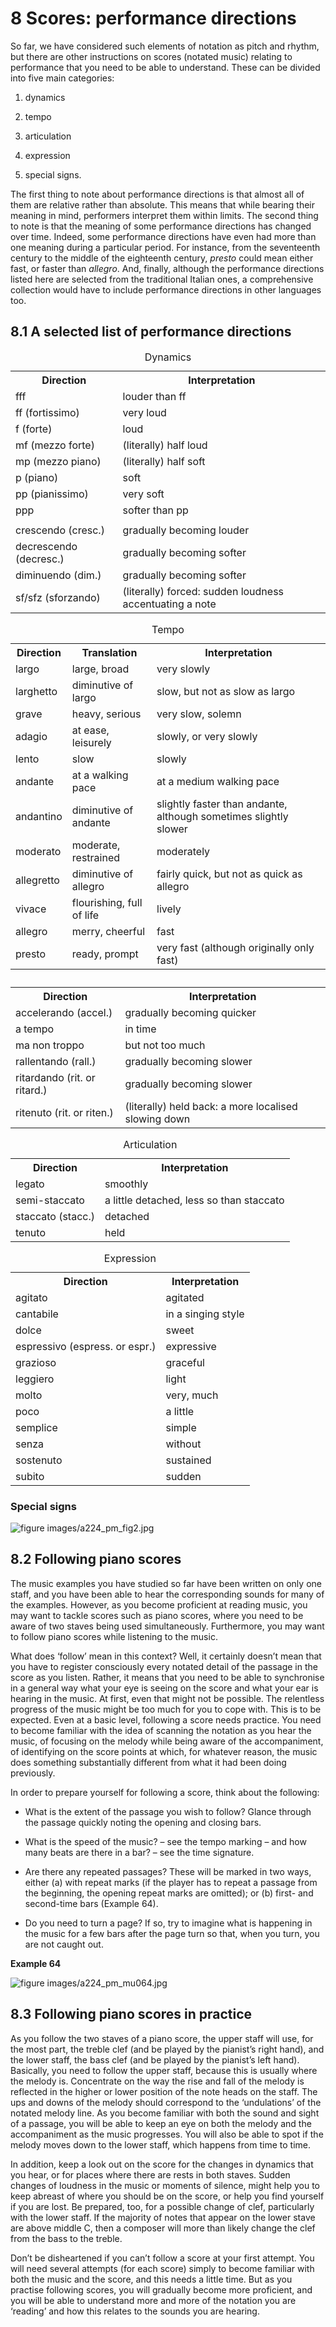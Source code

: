 # 8 Scores: performance directions


So far, we have considered such elements of notation as pitch and rhythm, but there are other instructions on scores (notated music) relating to performance that you need to be able to understand. These can be divided into five main categories:

1. dynamics

2. tempo

3. articulation

4. expression

5. special signs.

The first thing to note about performance directions is that almost all of them are relative rather than absolute. This means that while bearing their meaning in mind, performers interpret them within limits. The second thing to note is that the meaning of some performance directions has changed over time. Indeed, some performance directions have even had more than one meaning during a particular period. For instance, from the seventeenth century to the middle of the eighteenth century, *presto* could mean either fast, or faster than *allegro*. And, finally, although the performance directions listed here are selected from the traditional Italian ones, a comprehensive collection would have to include performance directions in other languages too.


## 8.1 A selected list of performance directions

<table xmlns:str="http://exslt.org/strings">
<caption>Dynamics</caption>
<tbody>
<tr>
<th>Direction</th>
<th>Interpretation</th>
</tr>
<tr>
<td class="highlight_" rowspan="" colspan="">fff</td>
<td class="highlight_" rowspan="" colspan="">louder than ff</td>
</tr>
<tr>
<td class="highlight_" rowspan="" colspan="">ff (fortissimo)</td>
<td class="highlight_" rowspan="" colspan="">very loud</td>
</tr>
<tr>
<td class="highlight_" rowspan="" colspan="">f (forte)</td>
<td class="highlight_" rowspan="" colspan="">loud</td>
</tr>
<tr>
<td class="highlight_" rowspan="" colspan="">mf (mezzo forte)</td>
<td class="highlight_" rowspan="" colspan="">(literally) half loud</td>
</tr>
<tr>
<td class="highlight_" rowspan="" colspan="">mp (mezzo piano)</td>
<td class="highlight_" rowspan="" colspan="">(literally) half soft</td>
</tr>
<tr>
<td class="highlight_" rowspan="" colspan="">p (piano)</td>
<td class="highlight_" rowspan="" colspan="">soft</td>
</tr>
<tr>
<td class="highlight_" rowspan="" colspan="">pp (pianissimo)</td>
<td class="highlight_" rowspan="" colspan="">very soft</td>
</tr>
<tr>
<td class="highlight_" rowspan="" colspan="">ppp</td>
<td class="highlight_" rowspan="" colspan="">softer than pp</td>
</tr>
<tr>
<td class="highlight_" rowspan="" colspan=""></td>
<td class="highlight_" rowspan="" colspan=""></td>
</tr>
<tr>
<td class="highlight_" rowspan="" colspan="">crescendo (cresc.)</td>
<td class="highlight_" rowspan="" colspan="">gradually becoming louder</td>
</tr>
<tr>
<td class="highlight_" rowspan="" colspan="">decrescendo (decresc.)</td>
<td class="highlight_" rowspan="" colspan="">gradually becoming softer</td>
</tr>
<tr>
<td class="highlight_" rowspan="" colspan="">diminuendo (dim.)</td>
<td class="highlight_" rowspan="" colspan="">gradually becoming softer</td>
</tr>
<tr>
<td class="highlight_" rowspan="" colspan="">sf/sfz (sforzando)</td>
<td class="highlight_" rowspan="" colspan="">(literally) forced: sudden loudness accentuating a note</td>
</tr>
</tbody>
</table>
<table xmlns:str="http://exslt.org/strings">
<caption>Tempo</caption>
<tbody>
<tr>
<th>Direction</th>
<th>Translation</th>
<th>Interpretation</th>
</tr>
<tr>
<td class="highlight_" rowspan="" colspan="">largo</td>
<td class="highlight_" rowspan="" colspan="">large, broad</td>
<td class="highlight_" rowspan="" colspan="">very slowly</td>
</tr>
<tr>
<td class="highlight_" rowspan="" colspan="">larghetto</td>
<td class="highlight_" rowspan="" colspan="">diminutive of largo</td>
<td class="highlight_" rowspan="" colspan="">slow, but not as slow as largo</td>
</tr>
<tr>
<td class="highlight_" rowspan="" colspan="">grave</td>
<td class="highlight_" rowspan="" colspan="">heavy, serious</td>
<td class="highlight_" rowspan="" colspan="">very slow, solemn</td>
</tr>
<tr>
<td class="highlight_" rowspan="" colspan="">adagio</td>
<td class="highlight_" rowspan="" colspan="">at ease, leisurely</td>
<td class="highlight_" rowspan="" colspan="">slowly, or very slowly</td>
</tr>
<tr>
<td class="highlight_" rowspan="" colspan="">lento</td>
<td class="highlight_" rowspan="" colspan="">slow</td>
<td class="highlight_" rowspan="" colspan="">slowly</td>
</tr>
<tr>
<td class="highlight_" rowspan="" colspan="">andante</td>
<td class="highlight_" rowspan="" colspan="">at a walking pace</td>
<td class="highlight_" rowspan="" colspan="">at a medium walking pace</td>
</tr>
<tr>
<td class="highlight_" rowspan="" colspan="">andantino</td>
<td class="highlight_" rowspan="" colspan="">diminutive of andante</td>
<td class="highlight_" rowspan="" colspan="">slightly faster than andante, although sometimes slightly slower</td>
</tr>
<tr>
<td class="highlight_" rowspan="" colspan="">moderato</td>
<td class="highlight_" rowspan="" colspan="">moderate, restrained</td>
<td class="highlight_" rowspan="" colspan="">moderately</td>
</tr>
<tr>
<td class="highlight_" rowspan="" colspan="">allegretto</td>
<td class="highlight_" rowspan="" colspan="">diminutive of allegro</td>
<td class="highlight_" rowspan="" colspan="">fairly quick, but not as quick as allegro</td>
</tr>
<tr>
<td class="highlight_" rowspan="" colspan="">vivace</td>
<td class="highlight_" rowspan="" colspan="">flourishing, full of life</td>
<td class="highlight_" rowspan="" colspan="">lively</td>
</tr>
<tr>
<td class="highlight_" rowspan="" colspan="">allegro</td>
<td class="highlight_" rowspan="" colspan="">merry, cheerful</td>
<td class="highlight_" rowspan="" colspan="">fast</td>
</tr>
<tr>
<td class="highlight_" rowspan="" colspan="">presto</td>
<td class="highlight_" rowspan="" colspan="">ready, prompt</td>
<td class="highlight_" rowspan="" colspan="">very fast (although originally only fast)</td>
</tr>
</tbody>
</table>
<table xmlns:str="http://exslt.org/strings">
<caption></caption>
<tbody>
<tr>
<th>Direction</th>
<th>Interpretation</th>
</tr>
<tr>
<td class="highlight_" rowspan="" colspan="">accelerando (accel.)</td>
<td class="highlight_" rowspan="" colspan="">gradually becoming quicker</td>
</tr>
<tr>
<td class="highlight_" rowspan="" colspan="">a tempo</td>
<td class="highlight_" rowspan="" colspan="">in time</td>
</tr>
<tr>
<td class="highlight_" rowspan="" colspan="">ma non troppo</td>
<td class="highlight_" rowspan="" colspan="">but not too much</td>
</tr>
<tr>
<td class="highlight_" rowspan="" colspan="">rallentando (rall.)</td>
<td class="highlight_" rowspan="" colspan="">gradually becoming slower</td>
</tr>
<tr>
<td class="highlight_" rowspan="" colspan="">ritardando (rit. or ritard.)</td>
<td class="highlight_" rowspan="" colspan="">gradually becoming slower</td>
</tr>
<tr>
<td class="highlight_" rowspan="" colspan="">ritenuto (rit. or riten.)</td>
<td class="highlight_" rowspan="" colspan="">(literally) held back: a more localised slowing down</td>
</tr>
</tbody>
</table>
<table xmlns:str="http://exslt.org/strings">
<caption>Articulation</caption>
<tbody>
<tr>
<th>Direction</th>
<th>Interpretation</th>
</tr>
<tr>
<td class="highlight_" rowspan="" colspan="">legato</td>
<td class="highlight_" rowspan="" colspan="">smoothly</td>
</tr>
<tr>
<td class="highlight_" rowspan="" colspan="">semi-staccato</td>
<td class="highlight_" rowspan="" colspan="">a little detached, less so than staccato</td>
</tr>
<tr>
<td class="highlight_" rowspan="" colspan="">staccato (stacc.)</td>
<td class="highlight_" rowspan="" colspan="">detached</td>
</tr>
<tr>
<td class="highlight_" rowspan="" colspan="">tenuto</td>
<td class="highlight_" rowspan="" colspan="">held</td>
</tr>
</tbody>
</table>
<table xmlns:str="http://exslt.org/strings">
<caption>Expression</caption>
<tbody>
<tr>
<th>Direction</th>
<th>Interpretation</th>
</tr>
<tr>
<td class="highlight_" rowspan="" colspan="">agitato</td>
<td class="highlight_" rowspan="" colspan="">agitated</td>
</tr>
<tr>
<td class="highlight_" rowspan="" colspan="">cantabile</td>
<td class="highlight_" rowspan="" colspan="">in a singing style</td>
</tr>
<tr>
<td class="highlight_" rowspan="" colspan="">dolce</td>
<td class="highlight_" rowspan="" colspan="">sweet</td>
</tr>
<tr>
<td class="highlight_" rowspan="" colspan="">espressivo (espress. or espr.)</td>
<td class="highlight_" rowspan="" colspan="">expressive</td>
</tr>
<tr>
<td class="highlight_" rowspan="" colspan="">grazioso</td>
<td class="highlight_" rowspan="" colspan="">graceful</td>
</tr>
<tr>
<td class="highlight_" rowspan="" colspan="">leggiero</td>
<td class="highlight_" rowspan="" colspan="">light</td>
</tr>
<tr>
<td class="highlight_" rowspan="" colspan="">molto</td>
<td class="highlight_" rowspan="" colspan="">very, much</td>
</tr>
<tr>
<td class="highlight_" rowspan="" colspan="">poco</td>
<td class="highlight_" rowspan="" colspan="">a little</td>
</tr>
<tr>
<td class="highlight_" rowspan="" colspan="">semplice</td>
<td class="highlight_" rowspan="" colspan="">simple</td>
</tr>
<tr>
<td class="highlight_" rowspan="" colspan="">senza</td>
<td class="highlight_" rowspan="" colspan="">without</td>
</tr>
<tr>
<td class="highlight_" rowspan="" colspan="">sostenuto</td>
<td class="highlight_" rowspan="" colspan="">sustained</td>
</tr>
<tr>
<td class="highlight_" rowspan="" colspan="">subito</td>
<td class="highlight_" rowspan="" colspan="">sudden</td>
</tr>
</tbody>
</table>


### Special signs


![figure images/a224_pm_fig2.jpg](images/a224_pm_fig2.jpg)




## 8.2 Following piano scores


The music examples you have studied so far have been written on only one staff, and you have been able to hear the corresponding sounds for many of the examples. However, as you become proficient at reading music, you may want to tackle scores such as piano scores, where you need to be aware of two staves being used simultaneously. Furthermore, you may want to follow piano scores while listening to the music.

What does ‘follow’ mean in this context? Well, it certainly doesn’t mean that you have to register consciously every notated detail of the passage in the score as you listen. Rather, it means that you need to be able to synchronise in a general way what your eye is seeing on the score and what your ear is hearing in the music. At first, even that might not be possible. The relentless progress of the music might be too much for you to cope with. This is to be expected. Even at a basic level, following a score needs practice. You need to become familiar with the idea of scanning the notation as you hear the music, of focusing on the melody while being aware of the accompaniment, of identifying on the score points at which, for whatever reason, the music does something substantially different from what it had been doing previously.

In order to prepare yourself for following a score, think about the following:

* What is the extent of the passage you wish to follow? Glance through the passage quickly noting the opening and closing bars.

* What is the speed of the music? – see the tempo marking – and how many beats are there in a bar? – see the time signature.

* Are there any repeated passages? These will be marked in two ways, either (a) with repeat marks (if the player has to repeat a passage from the beginning, the opening repeat marks are omitted); or (b) first- and second-time bars (Example 64).

* Do you need to turn a page? If so, try to imagine what is happening in the music for a few bars after the page turn so that, when you turn, you are not caught out.

__Example 64__


![figure images/a224_pm_mu064.jpg](images/a224_pm_mu064.jpg)


## 8.3 Following piano scores in practice


As you follow the two staves of a piano score, the upper staff will use, for the most part, the treble clef (and be played by the pianist’s right hand), and the lower staff, the bass clef (and be played by the pianist’s left hand). Basically, you need to follow the upper staff, because this is usually where the melody is. Concentrate on the way the rise and fall of the melody is reflected in the higher or lower position of the note heads on the staff. The ups and downs of the melody should correspond to the ‘undulations’ of the notated melody line. As you become familiar with both the sound and sight of a passage, you will be able to keep an eye on both the melody and the accompaniment as the music progresses. You will also be able to spot if the melody moves down to the lower staff, which happens from time to time.

In addition, keep a look out on the score for the changes in dynamics that you hear, or for places where there are rests in both staves. Sudden changes of loudness in the music or moments of silence, might help you to keep abreast of where you should be on the score, or help you find yourself if you are lost. Be prepared, too, for a possible change of clef, particularly with the lower staff. If the majority of notes that appear on the lower stave are above middle C, then a composer will more than likely change the clef from the bass to the treble.

Don’t be disheartened if you can’t follow a score at your first attempt. You will need several attempts (for each score) simply to become familiar with both the music and the score, and this needs a little time. But as you practise following scores, you will gradually become more proficient, and you will be able to understand more and more of the notation you are ‘reading’ and how this relates to the sounds you are hearing.

